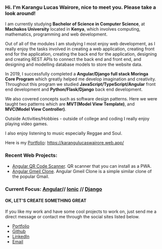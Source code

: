 ### Hi. I'm Karangu Lucas Wairore, nice to meet you. Please take a look around!

I am currently studying **Bachelor of Science in Computer Science**, at **Machakos University** located in **Kenya**, which involves computing, mathematics, programming and web development.

Out of all of the modules I am studying I most enjoy web development, as I really enjoy the tasks involved in creating a web application, creating front end for the application, creating the back end for the application, designing and creating REST APIs to connect the back end and front end, and designing and modelling database models to store the website data.

In 2019, I successfully completed a **Angular/Django full stack Moringa Core Program** which greatly helped me develop imagination and creativity. Throughout this program we studied **JavaScript/TypeScript/Angular** front end development and **Python/Flask/Django** back end development. 

We also covered concepts such as software design patterns. Here we were taught two patterns which are **MVT(Model View Template)**, and **MVC(Model View Controller)**.

Outside Activities/Hobbies - outside of college and coding I really enjoy playing video games.

I also enjoy listening to music especially Reggae and Soul.

Here is my [Portfolio](https://github.com/lwairore/portfolio):  https://karangulucaswairore.web.app/

### Recent Web Projects:

- [Angular QR Code Scanner](https://qr-code-skanner.web.app/). QR scanner that you can install as a PWA.
- [Angular Gmeil Clone](https://gmeil-clone.web.app/). Angular Gmeil Clone is a simple similar clone of the popular Gmail.


### Current Focus: [Angular](https://angular.io/)// [Ionic](https://ionicframework.com/) // [Django](https://www.djangoproject.com/) 


#### OK, LET'S CREATE SOMETHING GREAT
If you like my work and have some cool projects to work on, just send me a direct message or contact me through the social sites listed below.

* [Portfolio](https://karangulucaswairore.web.app/)
* [Github](https://github.com/lwairore)
* [LinkedIn](https://www.linkedin.com/in/lucas-wairore/)
* [Email](mailto:kwairore@gmail.com)

<!--
**lwairore/lwairore** is a ✨ _special_ ✨ repository because its `README.md` (this file) appears on your GitHub profile.

Here are some ideas to get you started:
//
- 🔭 I’m currently working on ...
- 🌱 I’m currently learning ...
- 👯 I’m looking to collaborate on ...
- 🤔 I’m looking for help with ...
- 💬 Ask me about ...
- 📫 How to reach me: ...
- 😄 Pronouns: ...
- ⚡ Fun fact: ...
-->
